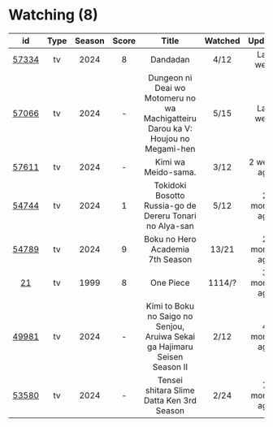 # Watching (8)

|                      id                      | Type | Season | Score |                                       Title                                      | Watched |    Updated   | Start Date |
| :------------------------------------------: | :--: | :----: | :---: | :------------------------------------------------------------------------------: | :-----: | :----------: | :--------: |
| [57334](https://myanimelist.net/anime/57334) |  tv  |  2024  |   8   |                                     Dandadan                                     |   4/12  |   Last week  | 10/06/2024 |
| [57066](https://myanimelist.net/anime/57066) |  tv  |  2024  |   -   | Dungeon ni Deai wo Motomeru no wa Machigatteiru Darou ka V: Houjou no Megami-hen |   5/15  |   Last week  | 10/05/2024 |
| [57611](https://myanimelist.net/anime/57611) |  tv  |  2024  |   -   |                                Kimi wa Meido-sama.                               |   3/12  |  2 weeks ago | 10/20/2024 |
| [54744](https://myanimelist.net/anime/54744) |  tv  |  2024  |   1   |              Tokidoki Bosotto Russia-go de Dereru Tonari no Alya-san             |   5/12  | 2 months ago |      -     |
| [54789](https://myanimelist.net/anime/54789) |  tv  |  2024  |   9   |                         Boku no Hero Academia 7th Season                         |  13/21  | 2 months ago | 05/07/2024 |
|    [21](https://myanimelist.net/anime/21)    |  tv  |  1999  |   8   |                                     One Piece                                    |  1114/? | 3 months ago | 01/01/2013 |
| [49981](https://myanimelist.net/anime/49981) |  tv  |  2024  |   -   |    Kimi to Boku no Saigo no Senjou, Aruiwa Sekai ga Hajimaru Seisen Season II    |   2/12  | 4 months ago | 07/20/2024 |
| [53580](https://myanimelist.net/anime/53580) |  tv  |  2024  |   -   |                     Tensei shitara Slime Datta Ken 3rd Season                    |   2/24  | 7 months ago | 04/06/2024 |